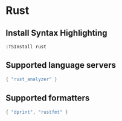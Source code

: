 # Rust

## Install Syntax Highlighting

```vim
:TSInstall rust
```

## Supported language servers

```lua
{ "rust_analyzer" }
```

## Supported formatters

```lua
{ "dprint", "rustfmt" }
```
